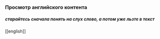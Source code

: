 ### Просмотр английского контента
##### старайтесь сначала понять на слух слово, а потом уже льзте в текст



[[english]]